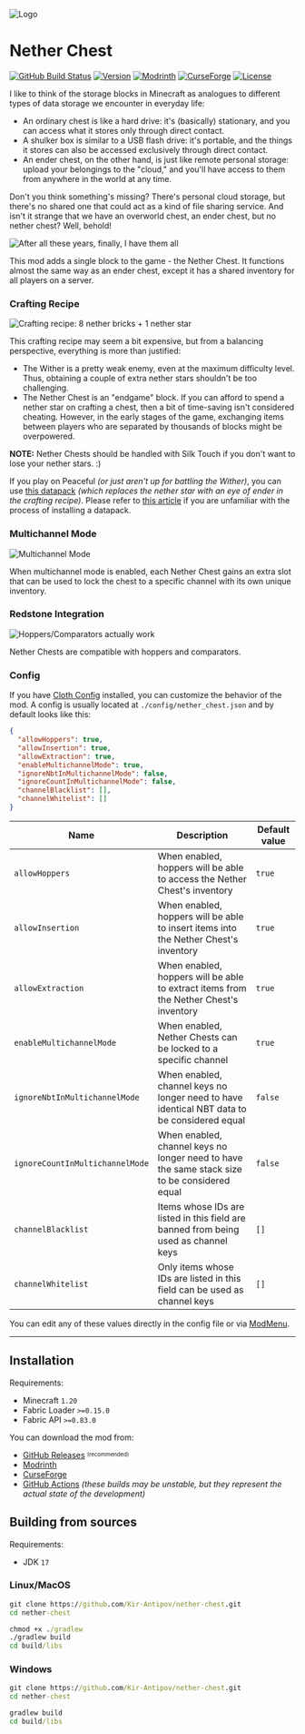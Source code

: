 ![Logo](media/logo.png)

# Nether Chest

[![GitHub Build Status](https://img.shields.io/github/actions/workflow/status/Kir-Antipov/nether-chest/build-artifacts.yml?style=flat&logo=github&cacheSeconds=3600)](https://github.com/Kir-Antipov/nether-chest/actions/workflows/build-artifacts.yml)
[![Version](https://img.shields.io/github/v/release/Kir-Antipov/nether-chest?sort=date&style=flat&label=version&cacheSeconds=3600)](https://github.com/Kir-Antipov/nether-chest/releases/latest)
[![Modrinth](https://img.shields.io/badge/dynamic/json?color=00AF5C&label=Modrinth&query=title&url=https://api.modrinth.com/v2/project/nether-chest&style=flat&cacheSeconds=3600&logo=modrinth)](https://modrinth.com/mod/nether-chest)
[![CurseForge](https://img.shields.io/badge/dynamic/json?color=F16436&label=CurseForge&query=title&url=https://api.cfwidget.com/494585&cacheSeconds=3600&logo=curseforge)](https://www.curseforge.com/minecraft/mc-mods/nether-chest-fabric)
[![License](https://img.shields.io/github/license/Kir-Antipov/nether-chest?style=flat&cacheSeconds=36000)](https://github.com/Kir-Antipov/nether-chest/blob/HEAD/LICENSE.md)

I like to think of the storage blocks in Minecraft as analogues to different types of data storage we encounter in everyday life:

 - An ordinary chest is like a hard drive: it's (basically) stationary, and you can access what it stores only through direct contact.
 - A shulker box is similar to a USB flash drive: it's portable, and the things it stores can also be accessed exclusively through direct contact.
 - An ender chest, on the other hand, is just like remote personal storage: upload your belongings to the "cloud," and you'll have access to them from anywhere in the world at any time.

Don't you think something's missing? There's personal cloud storage, but there's no shared one that could act as a kind of file sharing service. And isn't it strange that we have an overworld chest, an ender chest, but no nether chest? Well, behold!

![After all these years, finally, I have them all](media/finally.png)

This mod adds a single block to the game - the Nether Chest. It functions almost the same way as an ender chest, except it has a shared inventory for all players on a server.

### Crafting Recipe

![Crafting recipe: 8 nether bricks + 1 nether star](media/craft.png)

This crafting recipe may seem a bit expensive, but from a balancing perspective, everything is more than justified:

 - The Wither is a pretty weak enemy, even at the maximum difficulty level. Thus, obtaining a couple of extra nether stars shouldn't be too challenging.
 - The Nether Chest is an "endgame" block. If you can afford to spend a nether star on crafting a chest, then a bit of time-saving isn't considered cheating. However, in the early stages of the game, exchanging items between players who are separated by thousands of blocks might be overpowered.

**NOTE:** Nether Chests should be handled with Silk Touch if you don't want to lose your nether stars. :)

If you play on Peaceful *(or just aren't up for battling the Wither)*, you can use [this datapack](media/simplified_nether_chest_recipe_datapack.zip) *(which replaces the nether star with an eye of ender in the crafting recipe)*. Please refer to [this article](https://minecraft.wiki/w/Tutorials/Installing_a_data_pack) if you are unfamiliar with the process of installing a datapack.

### Multichannel Mode

![Multichannel Mode](media/multichannel.png)

When multichannel mode is enabled, each Nether Chest gains an extra slot that can be used to lock the chest to a specific channel with its own unique inventory.

### Redstone Integration

![Hoppers/Comparators actually work](media/redstone.png)

Nether Chests are compatible with hoppers and comparators.

### Config

If you have [Cloth Config](https://www.curseforge.com/minecraft/mc-mods/cloth-config) installed, you can customize the behavior of the mod. A config is usually located at `./config/nether_chest.json` and by default looks like this:

```json
{
  "allowHoppers": true,
  "allowInsertion": true,
  "allowExtraction": true,
  "enableMultichannelMode": true,
  "ignoreNbtInMultichannelMode": false,
  "ignoreCountInMultichannelMode": false,
  "channelBlacklist": [],
  "channelWhitelist": []
}
```

| Name | Description | Default value |
| ---- | ----------- | ------------- |
| `allowHoppers` | When enabled, hoppers will be able to access the Nether Chest's inventory | `true` |
| `allowInsertion` | When enabled, hoppers will be able to insert items into the Nether Chest's inventory | `true` |
| `allowExtraction` | When enabled, hoppers will be able to extract items from the Nether Chest's inventory | `true` |
| `enableMultichannelMode` | When enabled, Nether Chests can be locked to a specific channel | `true` |
| `ignoreNbtInMultichannelMode` | When enabled, channel keys no longer need to have identical NBT data to be considered equal | `false` |
| `ignoreCountInMultichannelMode` | When enabled, channel keys no longer need to have the same stack size to be considered equal | `false` |
| `channelBlacklist` | Items whose IDs are listed in this field are banned from being used as channel keys | `[]` |
| `channelWhitelist` | Only items whose IDs are listed in this field can be used as channel keys | `[]` |

You can edit any of these values directly in the config file or via [ModMenu](https://www.curseforge.com/minecraft/mc-mods/modmenu).

----

## Installation

Requirements:
 - Minecraft `1.20`
 - Fabric Loader `>=0.15.0`
 - Fabric API `>=0.83.0`

You can download the mod from:

 - [GitHub Releases](https://github.com/Kir-Antipov/nether-chest/releases/) <sup><sub>(recommended)</sub></sup>
 - [Modrinth](https://modrinth.com/mod/nether-chest)
 - [CurseForge](https://www.curseforge.com/minecraft/mc-mods/nether-chest-fabric)
 - [GitHub Actions](https://github.com/Kir-Antipov/nether-chest/actions/workflows/build-artifacts.yml) *(these builds may be unstable, but they represent the actual state of the development)*

## Building from sources

Requirements:
 - JDK `17`

### Linux/MacOS

```cmd
git clone https://github.com/Kir-Antipov/nether-chest.git
cd nether-chest

chmod +x ./gradlew
./gradlew build
cd build/libs
```
### Windows

```cmd
git clone https://github.com/Kir-Antipov/nether-chest.git
cd nether-chest

gradlew build
cd build/libs
```